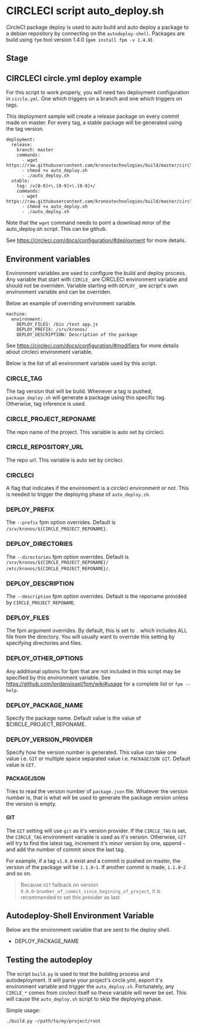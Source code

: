 # CIRCLECI script auto_deploy.sh

CircleCI package deploy is used to auto build and auto deploy a package to a debian repository by connecting on the `autodeploy-shell`. Packages are build using `fpm` tool version 1.4.0 (`gem install fpm -v 1.4.0`).

## Stage


## CIRCLECI circle.yml deploy example

For this script to work properly, you will need two deployment configuration in `circle.yml`. One which triggers on a branch and one which triggers on tags.

This deployment sample will create a release package on every commit made on master. For every tag, a stable package will be generated using the tag version.

```
deployment:
  release:
    branch: master
    commands:
      - wget https://raw.githubusercontent.com/kronostechnologies/build/master/circleci/auto_deploy.sh 
      - chmod +x auto_deploy.sh
      - ./auto_deploy.sh
  stable:
    tag: /v[0-9]+\.[0-9]+\.[0-9]+/
    commands:
      - wget https://raw.githubusercontent.com/kronostechnologies/build/master/circleci/auto_deploy.sh 
      - chmod +x auto_deploy.sh
      - ./auto_deploy.sh
```

Note that the `wget` command needs to point a download miror of the auto_deploy.sh script. This can be github.

See https://circleci.com/docs/configuration/#deployment for more details.

## Environment variables

Environment variables are used to configure the build and deploy process. Any variable that start with `CIRCLE_` are CIRCLECI environment variable and should not be overriden. Variable starting with `DEPLOY_` are script's own environment variable and can be overriden.

Below an example of overriding environment variable.

```
machine:
  environment:
    DEPLOY_FILES: /bin /test app.js
    DEPLOY_PREFIX: /srv/kronos/
    DEPLOY_DESCRIPTION: Description of the package
```

See https://circleci.com/docs/configuration/#modifiers for more details about circleci environment variable.

Below is the list of all environment variable used by this script.

### CIRCLE_TAG
The tag version that will be build. Whenever a tag is pushed, `package_deploy.sh` will generate a package using this specific tag. Otherwise, tag inference is used.

### CIRCLE_PROJECT_REPONAME
The repo name of the project. This variable is auto set by circleci.

### CIRCLE_REPOSITORY_URL
The repo url. This variable is auto set by circleci.

### CIRCLECI
A flag that indicates if the environment is a circleci environment or not. This is needed to trigger the deploying phase of `auto_deploy.sh`.

### DEPLOY_PREFIX
The `--prefix` fpm option overrides. Default is `/srv/kronos/${CIRCLE_PROJECT_REPONAME}`.

### DEPLOY_DIRECTORIES
The `--directories` fpm option overrides. Default is `/srv/kronos/${CIRCLE_PROJECT_REPONAME}/ /etc/kronos/${CIRCLE_PROJECT_REPONAME}/`.

### DEPLOY_DESCRIPTION
The `--description` fpm option overrides. Default is the reponame provided by `CIRCLE_PROJECT_REPONAME`.

### DEPLOY_FILES
The fpm argument overrides. By default, this is set to `.` which includes ALL file from the directory. You will usually want to override this setting by specifying directories and files.

### DEPLOY_OTHER_OPTIONS
Any additional options for fpm that are not included in this script may be specified by this environment variable. See https://github.com/jordansissel/fpm/wiki#usage for a complete list or `fpm --help`.

### DEPLOY_PACKAGE_NAME
Specify the package name. Default value is the value of $CIRCLE_PROJECT_REPONAME.

### DEPLOY_VERSION_PROVIDER
Specify how the version number is generated. This value can take one value i.e. `GIT` or multiple space separated value i.e. `PACKAGEJSON GIT`. Default value is `GIT`.

#### PACKAGEJSON
Tries to read the version number of `package.json` file. Whatever the version number is, that is what will be used to generate the package version unless the version is empty.

#### GIT
The `GIT` setting will use `git` as it's version provider. If the `CIRCLE_TAG` is set, the `CIRCLE_TAG` environment variable is used as it's version. Otherwise, `GIT` will try to find the latest tag, increment it's minor version by one, append `~` and add the number of commit since the last tag.

For example, if a tag `v1.0.0` exist and a commit is pushed on master, the version of the package will be `1.1.0~1`. If another commit is made, `1.1.0~2` and so on.

  > Because `GIT` fallback on version `0.0.0~$number_of_commit_since_begining_of_project`, it is recommended to set this provider as last.

## Autodeploy-Shell Environment Variable

Below are the environment variable that are sent to the deploy shell.

  - DEPLOY_PACKAGE_NAME

## Testing the autodeploy

The script `build.py` is used to test the building process and autodeployment. It will parse your project's circle.yml, export it's environment variable and trigger the `auto_deploy.sh`. Fortunately, any `CIRCLE_*` comes from circleci itself so these variable will never be set. This will cause the `auto_deploy.sh` script to skip the deploying phase.

Simple usage:
```
./build.py ~/path/to/my/project/root
```
